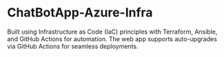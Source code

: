 # ChatBotApp-Azure-Infra
Built using Infrastructure as Code (IaC) principles with Terraform, Ansible, and GitHub Actions for automation. The web app supports auto-upgrades via GitHub Actions for seamless deployments.
